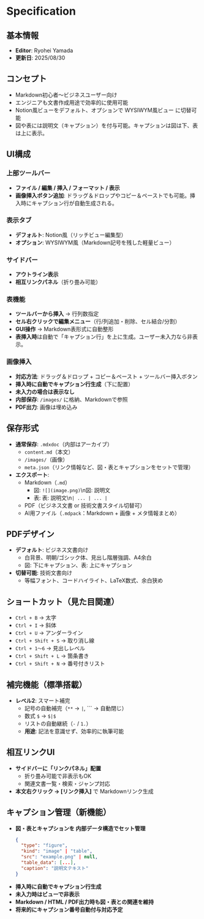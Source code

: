 # Specification

## 基本情報

- **Editor**: Ryohei Yamada
- **更新日**: 2025/08/30

## コンセプト

- Markdown初心者〜ビジネスユーザー向け
- エンジニアも文書作成用途で効率的に使用可能
- Notion風ビューをデフォルト、オプションで WYSIWYM風ビュー に切替可能
- 図や表には説明文（キャプション）を付与可能。キャプションは図は下、表は上に表示。

## UI構成

### 上部ツールバー

- **ファイル / 編集 / 挿入 / フォーマット / 表示**
- **画像挿入ボタン追加**: ドラッグ＆ドロップやコピー＆ペーストでも可能。挿入時にキャプション行が自動生成される。

### 表示タブ

- **デフォルト**: Notion風（リッチビュー編集型）
- **オプション**: WYSIWYM風（Markdown記号を残した軽量ビュー）

### サイドバー

- **アウトライン表示**
- **相互リンクパネル**（折り畳み可能）

### 表機能

- **ツールバーから挿入** → 行列数指定
- **セル右クリックで編集メニュー**（行/列追加・削除、セル結合/分割）
- **GUI操作** → Markdown表形式に自動整形
- **表挿入時**は自動で「キャプション行」を上に生成。ユーザー未入力なら非表示。

### 画像挿入

- **対応方法**: ドラッグ＆ドロップ + コピー＆ペースト + ツールバー挿入ボタン
- **挿入時に自動でキャプション行生成**（下に配置）
- **未入力の場合は表示なし**
- **内部保存**: `/images/` に格納、Markdownで参照
- **PDF出力**: 画像は埋め込み

## 保存形式

- **通常保存**: `.mdxdoc`（内部はアーカイブ）
  - `content.md`（本文）
  - `/images/`（画像）
  - `meta.json`（リンク情報など、図・表とキャプションをセットで管理）
- **エクスポート**:
  - Markdown（`.md`）
    - 図: `![](image.png)`\n図: 説明文
    - 表: 表: 説明文\n`| ... | ... |`
  - PDF（ビジネス文書 or 技術文書スタイル切替可）
  - AI用ファイル（`.mdpack`：Markdown + 画像 + メタ情報まとめ）

## PDFデザイン

- **デフォルト**: ビジネス文書向け
  - 白背景、明朝/ゴシック体、見出し階層強調、A4余白
  - 図: 下にキャプション、表: 上にキャプション
- **切替可能**: 技術文書向け
  - 等幅フォント、コードハイライト、LaTeX数式、余白狭め

## ショートカット（見た目関連）

- `Ctrl + B` → 太字
- `Ctrl + I` → 斜体
- `Ctrl + U` → アンダーライン
- `Ctrl + Shift + S` → 取り消し線
- `Ctrl + 1〜6` → 見出しレベル
- `Ctrl + Shift + L` → 箇条書き
- `Ctrl + Shift + N` → 番号付きリスト

## 補完機能（標準搭載）

- **レベル2**: スマート補完
  - 記号の自動補完（`**` → `|`, \`\`\` → 自動閉じ）
  - 数式 `$` → `$|$`
  - リストの自動継続（`-` / `1.`）
  - **用途**: 記法を意識せず、効率的に執筆可能

## 相互リンクUI

- **サイドバーに「リンクパネル」配置**
  - 折り畳み可能で非表示もOK
  - 関連文書一覧・検索・ジャンプ対応
- **本文右クリック → [リンク挿入]** で Markdownリンク生成

## キャプション管理（新機能）

- **図・表とキャプションを 内部データ構造でセット管理**
  ```json
  {
    "type": "figure",
    "kind": "image" | "table",
    "src": "example.png" | null,
    "table_data": [...],
    "caption": "説明文テキスト"
  }
  ```
- **挿入時に自動でキャプション行生成**
- **未入力時はビューで非表示**
- **Markdown / HTML / PDF出力時も図・表との関連を維持**
- **将来的にキャプション番号自動付与対応予定**